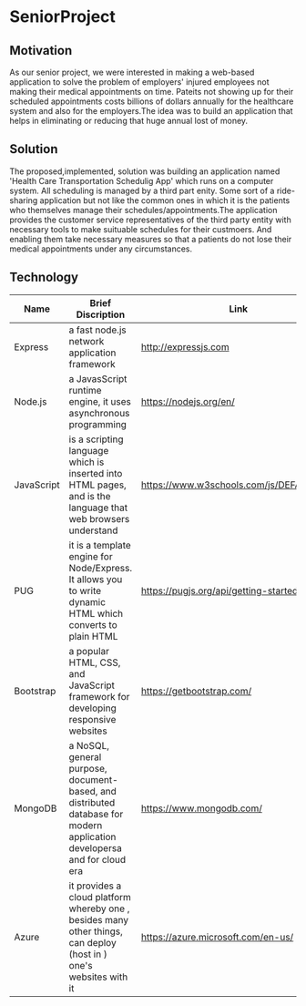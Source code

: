 # SeniorProject


 ## Motivation
 As our senior project, we were interested in making a web-based application to solve the problem of employers' injured employees not making their medical appointments on time. Pateits not showing up for their scheduled appointments costs billions of dollars annually for the healthcare system and also for the employers.The idea was to build an application that helps in eliminating or reducing that huge annual lost of money.
 ## Solution
 The proposed,implemented, solution was building an application named 'Health Care Transportation Schedulig App' which runs on a computer system. All scheduling is managed by a third part enity. Some sort of a ride-sharing application but not like the common ones in which it is the patients who themselves manage their schedules/appointments.The application provides the customer service representatives of the third party entity with necessary tools to make suituable schedules for their custmoers. And enabling them take necessary measures so that a patients do not lose their medical appointments under any circumstances.
 ## Technology
 | Name | Brief Discription | Link |
 |-------|-------------------|------|
 | Express | a fast node.js network application framework | http://expressjs.com |
 | Node.js | a JavasScript runtime engine, it uses asynchronous programming | https://nodejs.org/en/ |
 | JavaScript | is a scripting language which is inserted into HTML pages, and is the language that web browsers understand | https://www.w3schools.com/js/DEFAULT.asp |
 | PUG | it is a template engine for Node/Express. It allows you to write dynamic HTML which converts to plain HTML | https://pugjs.org/api/getting-started.html |
 | Bootstrap | a popular HTML, CSS, and JavaScript framework for developing responsive websites | https://getbootstrap.com/ |
 | MongoDB | a NoSQL, general purpose, document-based, and distributed database for modern application developersa and for cloud era | https://www.mongodb.com/ | 
 | Azure | it provides a cloud platform whereby one , besides many other things, can deploy (host in ) one's websites with it | https://azure.microsoft.com/en-us/ |
 
 
 
 

